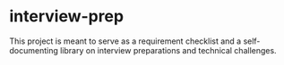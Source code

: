 # interview-prep
This project is meant to serve as a requirement checklist and a self-documenting library on interview preparations and technical challenges. 

